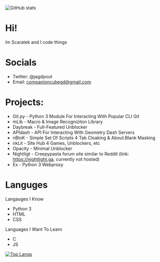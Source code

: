 ![GitHub stats](https://github-readme-stats.vercel.app/api?username=scaratek&show_icons=true&theme=tokyonight)

# Hi!
Im Scaratek and I code things 

# Socials
- Twitter: @jagdpout
- Email: companioncubegd@gmail.com

# Projects:
- Git.py - Python 3 Module For Interacting With Popular CLI Git
- mLib - Macro & Image Recogniziton Library
- Daybreak - Full-Featured Unblocker
- APIdash - API For Interacting With Geometry Dash Servers
- nBloK - Simple Set Of Scripts 4 Tab Cloaking & About:Blank Masking
- nkLit - Site Hub 4 Games, Unblockers, etc
- Opacity - Minimal Unblocker
- Nightligt - Creepypasta forum site similar to Reddit (link: https://nightlight.ga, currently not hosted)
- Ex - Python 3 Webproxy


# Languges

Langauges I Know
- Python 3
- HTML
- CSS

Languages I Want To Learn
- C
- JS

[![Top Langs](https://github-readme-stats.vercel.app/api/top-langs/?username=scaratek&layout=compact)](https://github.com/anuraghazra/github-readme-stats)

